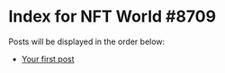# Index for NFT World #8709
Posts will be displayed in the order below:

- [Your first post](./001-first.md)

